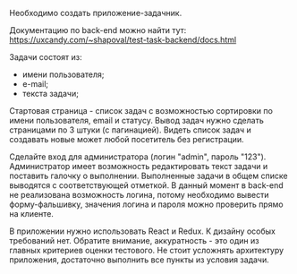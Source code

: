 Необходимо создать приложение-задачник.

Документацию по back-end можно найти тут:
https://uxcandy.com/~shapoval/test-task-backend/docs.html

Задачи состоят из:
- имени пользователя;
- е-mail;
- текста задачи;

Стартовая страница - список задач с возможностью сортировки по имени пользователя, email и статусу. Вывод задач нужно сделать страницами по 3 штуки (с пагинацией). Видеть список задач и создавать новые может любой посетитель без регистрации. 

Сделайте вход для администратора (логин "admin", пароль "123"). Администратор имеет возможность редактировать текст задачи и поставить галочку о выполнении. Выполненные задачи в общем списке выводятся с соответствующей отметкой. В данный момент в back-end не реализована возможность логина, потому необходимо вывести форму-фальшивку, значения логина и пароля можно проверить прямо на клиенте.

В приложении нужно использовать React и Redux. К дизайну особых требований нет.
Обратите внимание, аккуратность - это один из главных критериев оценки тестового. Не стоит усложнять архитектуру приложения, достаточно выполнить все пункты из условия задачи.
